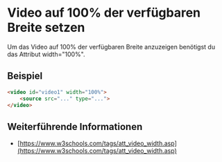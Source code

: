 # Video auf 100% der verfügbaren Breite setzen

Um das Video auf 100% der verfügbaren Breite anzuzeigen benötigst du das Attribut width="100%".

## Beispiel
```html
<video id="video1" width="100%">
    <source src="..." type="...">
</video>
```

## Weiterführende Informationen
- [https://www.w3schools.com/tags/att_video_width.asp](https://www.w3schools.com/tags/att_video_width.asp)